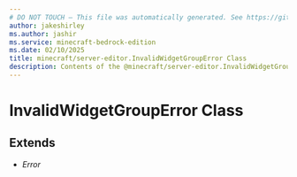 ```yaml
---
# DO NOT TOUCH — This file was automatically generated. See https://github.com/mojang/minecraftapidocsgenerator to modify descriptions, examples, etc.
author: jakeshirley
ms.author: jashir
ms.service: minecraft-bedrock-edition
ms.date: 02/10/2025
title: minecraft/server-editor.InvalidWidgetGroupError Class
description: Contents of the @minecraft/server-editor.InvalidWidgetGroupError class.
---
```

# InvalidWidgetGroupError Class

## Extends
- *Error*
